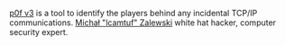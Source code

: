 
[p0f v3](https://lcamtuf.coredump.cx/p0f3)
is a tool to identify the players behind any incidental TCP/IP communications.
[Michał "lcamtuf" Zalewski](http://lcamtuf.coredump.cx/)
white hat hacker, computer security expert.
